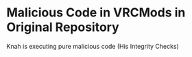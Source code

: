 # Malicious Code in VRCMods in Original Repository
Knah is  executing pure malicious code (His Integrity Checks)